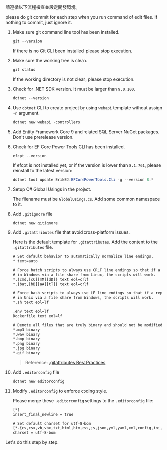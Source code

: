 請遵循以下流程檢查並設定開發環境。

please do git commit for each step when you run command of edit files. If nothing to commit, just ignore it.

1. Make sure git command line tool has been installed.

    ```ps1
    git --version
    ```

    If there is no Git CLI been installed, please stop execution.

2. Make sure the working tree is clean.

    ```ps1
    git status
    ```

    If the working directory is not clean, please stop execution.

3. Check for .NET SDK version. It must be larger than `9.0.100`.

    ```ps1
    dotnet --version
    ```

4. Use `dotnet` CLI to create project by using `webapi` template without assign `-n` argument.

    ```ps1
    dotnet new webapi -controllers
    ```

5. Add Entity Framework Core 9 and related SQL Server NuGet packages. Don't use prerelease version.

6. Check for EF Core Power Tools CLI has been installed.

    ```ps1
    efcpt --version
    ```

    If efcpt is not installed yet, or if the version is lower than `8.1.761`, please reinstall to the latest version:

    ```ps1
    dotnet tool update ErikEJ.EFCorePowerTools.Cli -g --version 8.*
    ```

7. Setup C# Global Usings in the project.

    The filename must be `GlobalUsings.cs`. Add some common namespace to it.

8. Add `.gitignore` file

    ```ps1
    dotnet new gitignore
    ```

9. Add `.gitattributes` file that avoid cross-platform issues.

    Here is the default template for `.gitattributes`. Add the content to the `.gitattributes` file.

    ```txt
    # Set default behavior to automatically normalize line endings.
    * text=auto

    # Force batch scripts to always use CRLF line endings so that if a repo is accessed
    # in Windows via a file share from Linux, the scripts will work.
    *.{cmd,[cC][mM][dD]} text eol=crlf
    *.{bat,[bB][aA][tT]} text eol=crlf

    # Force bash scripts to always use LF line endings so that if a repo is accessed
    # in Unix via a file share from Windows, the scripts will work.
    *.sh text eol=lf
    
    .env text eol=lf
    Dockerfile text eol=lf

    # Denote all files that are truly binary and should not be modified.
    *.mp3 binary
    *.wav binary
    *.bmp binary
    *.png binary
    *.jpg binary
    *.gif binary
    ```

    > Reference: [.gitattributes Best Practices](https://rehansaeed.com/gitattributes-best-practices/)

10. Add `.editorconfig` file

    ```ps1
    dotnet new editorconfig
    ```

11. Modify `.editorconfig` to enforce coding style.

    Please merge these `.editorconfig` settings to the `.editorconfig` file:

    ```txt
    [*]
    insert_final_newline = true
    
    # Set default charset for utf-8-bom
    [*.{cs,csx,vb,vbx,txt,html,htm,css,js,json,yml,yaml,xml,config,ini,sh,ps1,psm1,psd1,ps1xml,psrc1xml,csproj,sln,gitignore,gitattributes,editorconfig,md,markdown,txt,asciidoc,adoc,asc,asciidoc,txt,ipynb,py}]
    charset = utf-8-bom
    ```

Let's do this step by step.